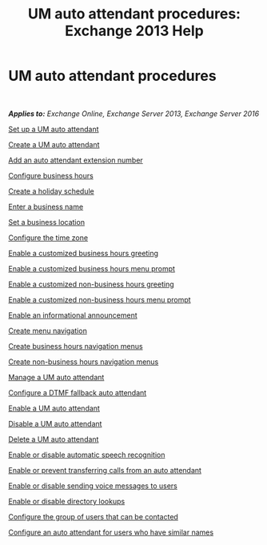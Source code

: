 ﻿---
title: 'UM auto attendant procedures: Exchange 2013 Help'
TOCTitle: UM auto attendant procedures
ms:assetid: 9e59d68f-e11a-49b0-ac6b-88061761fd45
ms:mtpsurl: https://technet.microsoft.com/en-us/library/JJ822155(v=EXCHG.150)
ms:contentKeyID: 49980469
ms.date: 12/10/2017
mtps_version: v=EXCHG.150
---

# UM auto attendant procedures

 

_**Applies to:** Exchange Online, Exchange Server 2013, Exchange Server 2016_


[Set up a UM auto attendant](set-up-a-um-auto-attendant-exchange-2013-help.md)

[Create a UM auto attendant](create-a-um-auto-attendant-exchange-2013-help.md)

[Add an auto attendant extension number](add-an-auto-attendant-extension-number-exchange-2013-help.md)

[Configure business hours](configure-business-hours-exchange-2013-help.md)

[Create a holiday schedule](create-a-holiday-schedule-exchange-2013-help.md)

[Enter a business name](enter-a-business-name-exchange-2013-help.md)

[Set a business location](set-a-business-location-exchange-2013-help.md)

[Configure the time zone](configure-the-time-zone-exchange-2013-help.md)

[Enable a customized business hours greeting](enable-a-customized-business-hours-greeting-exchange-2013-help.md)

[Enable a customized business hours menu prompt](enable-a-customized-business-hours-menu-prompt-exchange-2013-help.md)

[Enable a customized non-business hours greeting](enable-a-customized-non-business-hours-greeting-exchange-2013-help.md)

[Enable a customized non-business hours menu prompt](enable-a-customized-non-business-hours-menu-prompt-exchange-2013-help.md)

[Enable an informational announcement](enable-an-informational-announcement-exchange-2013-help.md)

[Create menu navigation](create-menu-navigation-exchange-2013-help.md)

[Create business hours navigation menus](create-business-hours-navigation-menus-exchange-2013-help.md)

[Create non-business hours navigation menus](create-non-business-hours-navigation-menus-exchange-2013-help.md)

[Manage a UM auto attendant](manage-a-um-auto-attendant-exchange-2013-help.md)

[Configure a DTMF fallback auto attendant](configure-a-dtmf-fallback-auto-attendant-exchange-2013-help.md)

[Enable a UM auto attendant](enable-a-um-auto-attendant-exchange-2013-help.md)

[Disable a UM auto attendant](disable-a-um-auto-attendant-exchange-2013-help.md)

[Delete a UM auto attendant](delete-a-um-auto-attendant-exchange-2013-help.md)

[Enable or disable automatic speech recognition](enable-or-disable-automatic-speech-recognition-exchange-2013-help.md)

[Enable or prevent transferring calls from an auto attendant](enable-or-prevent-transferring-calls-from-an-auto-attendant-exchange-2013-help.md)

[Enable or disable sending voice messages to users](enable-or-disable-sending-voice-messages-to-users-exchange-2013-help.md)

[Enable or disable directory lookups](enable-or-disable-directory-lookups-exchange-2013-help.md)

[Configure the group of users that can be contacted](configure-the-group-of-users-that-can-be-contacted-exchange-2013-help.md)

[Configure an auto attendant for users who have similar names](configure-an-auto-attendant-for-users-who-have-similar-names-exchange-2013-help.md)


